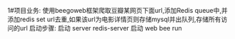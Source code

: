 1#项目业务:
使用beegoweb框架爬取豆瓣某网页下面url,添加Redis queue中,并添加redis set url去重,如果该url为电影详情页则存储mysql并出队列,存储所有访问的url
启动步骤:
启动 server
redis-server
启动 web
bee run